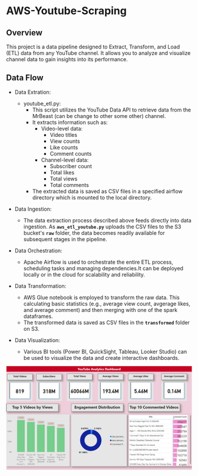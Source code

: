 # AWS-Youtube-Scraping

## Overview

This project is a data pipeline designed to Extract, Transform, and Load (ETL) data from any YouTube channel. It allows you to analyze and visualize channel data to gain insights into its performance.

## Data Flow

- Data Extration:
    - youtube_etl.py:
        - This script utilizes the YouTube Data API to retrieve data from the MrBeast (can be change to other some other) channel.
        - It extracts information such as:
            - Video-level data:
                - Video titles
                - View counts
                - Like counts
                - Comment counts
            - Channel-level data:
                - Subscriber count
                - Total likes
                - Total views
                - Total comments
        - The extracted data is saved as CSV files in a specified airflow directory which is mounted to the local directory.

- Data Ingestion:
    - The data extraction process described above feeds directly into data ingestion. As **`aws_etl_youtube.py`** uploads the CSV files to the S3 bucket's **`raw`** folder, the data becomes readily available for subsequent stages in the pipeline.

- Data Orchestration:
    - Apache Airflow is used to orchestrate the entire ETL process, scheduling tasks and managing dependencies.It can be deployed locally or in the cloud for scalability and reliability.

- Data Transformation:
    - AWS Glue notebook is employed to transform the raw data. This calculating basic statistics (e.g., average view count, avgerage likes, and average comment) and then merging with one of the spark dataframes.
    - The transformed data is saved as CSV files in the **`transformed`** folder on S3.

- Data Visualization:
    - Various BI tools (Power BI, QuickSight, Tableau, Looker Studio) can be used to visualize the data and create interactive dashboards.

![My dashboard](https://raw.githubusercontent.com/syedhaziq/AWS-Youtube-Scraping/refs/heads/main/youtube%20dasboard.png)
